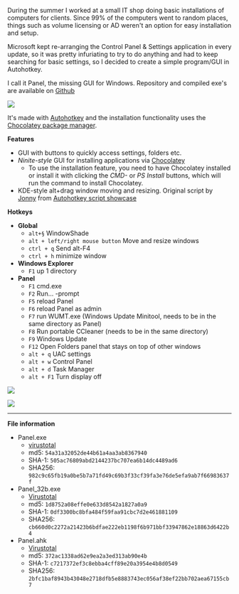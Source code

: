 

During the summer I worked at a small IT shop doing basic installations of computers for clients. Since 99% of the computers went to random places, things such as volume licensing or AD weren't an option for easy installation and setup.

Microsoft kept re-arranging the Control Panel & Settings application in every update, so it was pretty infuriating to try to do anything and had to keep searching for basic settings,  so I decided to create a simple program/GUI in Autohotkey.

I call it Panel, the missing GUI for Windows.
Repository and compiled exe's are available on [Github](https://github.com/Joonikko/Panel)

![](https://user-images.githubusercontent.com/5886751/35483587-a3d60e56-044c-11e8-8742-53e540236ee1.png)

It's made with [Autohotkey](https://autohotkey.com/) and the installation functionality uses the [Chocolatey package manager](https://chocolatey.org/).

**Features**

- GUI with buttons to quickly access settings, folders etc.
- *Ninite-style* GUI for installing applications via [Chocolatey](https://chocolatey.org/)
	- To use the installation feature, you need to have Chocolatey installed or install it with clicking the *CMD-* or *PS Install* buttons, which will run the command to install Chocolatey.
- KDE-style alt+drag window moving and resizing. Original script by [Jonny](https://autohotkey.com/docs/scripts/EasyWindowDrag_(KDE).htm) from [Autohotkey script showcase](https://autohotkey.com/docs/scripts/)

**Hotkeys**

- **Global**
	- `alt+§` WindowShade
	- `alt + left/right mouse button`  Move and resize windows
	- `ctrl + q` Send alt-F4
	- `ctrl + h` minimize window
- **Windows Explorer**
	- `F1` up 1 directory
- **Panel**
	- `F1` cmd.exe
	- `F2` Run… -prompt
	- `F5` reload Panel
	- `F6` reload Panel as admin
	- `F7` run WUMT.exe (Windows Update Minitool, needs to be in the same directory as Panel)
	- `F8` Run portable CCleaner (needs to be in the same directory)
	- `F9` Windows Update
	- `F12` Open Folders panel that stays on top of other windows
	- `alt + q` UAC settings
	- `alt + w` Control Panel
	- `alt + d` Task Manager
	- `alt + F1` Turn display off

![](https://user-images.githubusercontent.com/5886751/35483953-145dfc84-0451-11e8-9659-e9c68ad06558.png)

![](https://user-images.githubusercontent.com/5886751/35483893-4340ce60-0450-11e8-9c74-5cbc4aafa8ab.png)

***

**File information**

- Panel.exe
	- [virustotal](https://www.virustotal.com/#/file/982c9c65fb19a0be5b7a71fd49c69b3f33cf39fa3e76de5efa9ab7f66983637f/detection)
	- md5: `54a31a32052de44b61a4aa3ab8367940` 
	- SHA-1: `505ac76809abd2144237bc707ea6b14dc4489ad6` 
	- SHA256: `982c9c65fb19a0be5b7a71fd49c69b3f33cf39fa3e76de5efa9ab7f66983637f` 
- Panel_32b.exe
	- [Virustotal](https://www.virustotal.com/#/file/cb660d0c2272a21423b6bdfae222eb1198f6b971bbf33947862e18863d6422b4/detection)
	- md5: `1d8752a08effe0e633d8542a1827a0a9` 
	- SHA-1: `0df3300bc8bfa484f59faa91cbc7d2e461881109` 
	- SHA256: `cb660d0c2272a21423b6bdfae222eb1198f6b971bbf33947862e18863d6422b4` 
- Panel.ahk
	- [Virustotal](https://www.virustotal.com/#/file/2bfc1baf8943b43048e2718dfb5e8883743ec056af38ef22bb702aea67155cb7/detection)
	- md5: `372ac1338ad62e9ea2a3ed313ab90e4b` 
	- SHA-1: `c7217372ef3c8ebba4cff89e20a3954e4b8d0549` 
	- SHA256: `2bfc1baf8943b43048e2718dfb5e8883743ec056af38ef22bb702aea67155cb7` 









